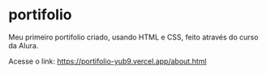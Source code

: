 # portifolio
Meu primeiro portifolio criado, usando HTML e CSS, feito através do curso da Alura. 


Acesse o link: https://portifolio-yub9.vercel.app/about.html

